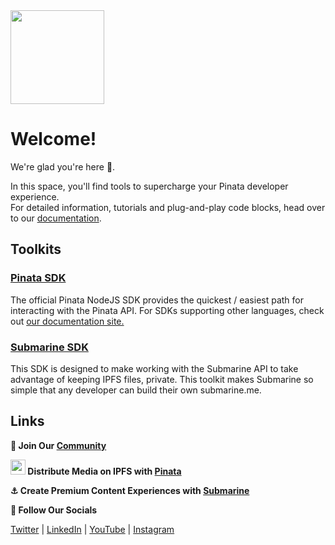 <img src="https://assets.pinata.cloud/pinnieMain.png" width="150"  />

# Welcome!

We're glad you're here 🎉.

In this space, you'll find tools to supercharge your Pinata developer experience.</br>
For detailed information, tutorials and plug-and-play code blocks, head over to our [documentation](https://docs.pinata.cloud/).

## Toolkits

### [Pinata SDK](https://github.com/PinataCloud/Pinata-SDK)
The official Pinata NodeJS SDK provides the quickest / easiest path for interacting with the Pinata API. For SDKs supporting other languages, check out [our documentation site.](https://docs.pinata.cloud/sdks)

### [Submarine SDK](https://github.com/PinataCloud/pinata-submarine)
This SDK is designed to make working with the Submarine API to take advantage of keeping IPFS files, private. This toolkit makes Submarine so simple that any developer can build their own submarine.me.

## Links

**👾 Join Our [Community](https://discord.com/invite/pinata)**

**<img src="https://assets.pinata.cloud/pinnie.png" width="24"/> Distribute Media on IPFS with [Pinata](https://www.pinata.cloud/)**

**⚓ Create Premium Content Experiences with [Submarine](https://www.pinata.cloud/submarine)**

**📲 Follow Our Socials**

[Twitter](https://twitter.com/pinatacloud) | [LinkedIn](https://www.linkedin.com/company/pinatacloud) | [YouTube](https://www.youtube.com/c/Pinatacloud) | [Instagram](https://www.instagram.com/pinata.cloud/)
